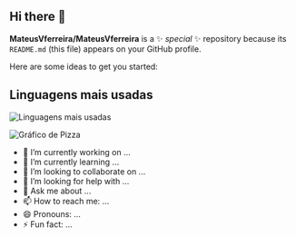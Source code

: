 ## Hi there 👋


**MateusVferreira/MateusVferreira** is a ✨ _special_ ✨ repository because its `README.md` (this file) appears on your GitHub profile.

Here are some ideas to get you started:

## Linguagens mais usadas
![Linguagens mais usadas](https://github-readme-stats.vercel.app/api/top-langs/?username=MateusVferreira&layout=compact)

![Gráfico de Pizza](https://quickchart.io/chart/render/sf-d47f3b6c-64b7-4771-9eec-678cafbb1dfe)


- 🔭 I’m currently working on ...
- 🌱 I’m currently learning ...
- 👯 I’m looking to collaborate on ...
- 🤔 I’m looking for help with ...
- 💬 Ask me about ...
- 📫 How to reach me: ...
- 😄 Pronouns: ...
- ⚡ Fun fact: ...

